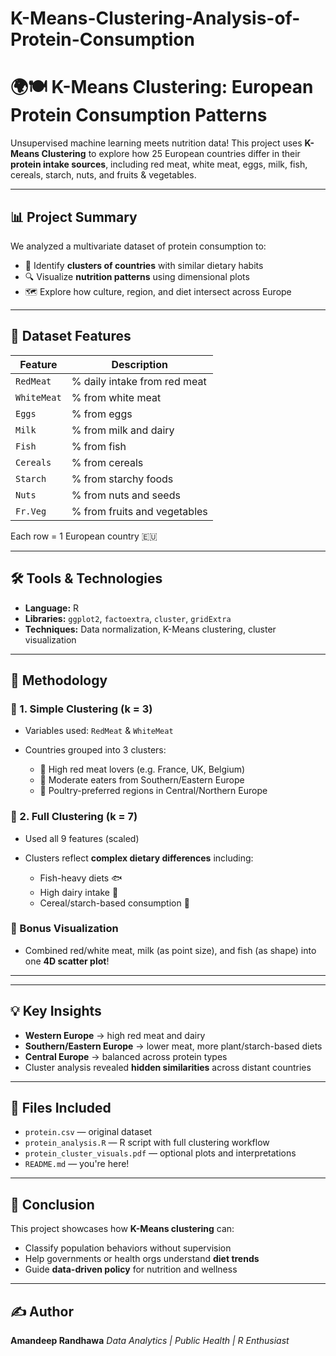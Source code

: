 # K-Means-Clustering-Analysis-of-Protein-Consumption


# 🌍🍽️ **K-Means Clustering: European Protein Consumption Patterns**

Unsupervised machine learning meets nutrition data!
This project uses **K-Means Clustering** to explore how 25 European countries differ in their **protein intake sources**, including red meat, white meat, eggs, milk, fish, cereals, starch, nuts, and fruits & vegetables.

---

## 📊 **Project Summary**

We analyzed a multivariate dataset of protein consumption to:

* 🧠 Identify **clusters of countries** with similar dietary habits
* 🔍 Visualize **nutrition patterns** using dimensional plots
* 🗺️ Explore how culture, region, and diet intersect across Europe

---

## 🧾 **Dataset Features**

| Feature     | Description                  |
| ----------- | ---------------------------- |
| `RedMeat`   | % daily intake from red meat |
| `WhiteMeat` | % from white meat            |
| `Eggs`      | % from eggs                  |
| `Milk`      | % from milk and dairy        |
| `Fish`      | % from fish                  |
| `Cereals`   | % from cereals               |
| `Starch`    | % from starchy foods         |
| `Nuts`      | % from nuts and seeds        |
| `Fr.Veg`    | % from fruits and vegetables |

Each row = 1 European country 🇪🇺

---

## 🛠️ **Tools & Technologies**

* **Language:** R
* **Libraries:** `ggplot2`, `factoextra`, `cluster`, `gridExtra`
* **Techniques:** Data normalization, K-Means clustering, cluster visualization

---

## 🧪 **Methodology**

### 🔹 1. Simple Clustering (k = 3)

* Variables used: `RedMeat` & `WhiteMeat`
* Countries grouped into 3 clusters:

  * 🍖 High red meat lovers (e.g. France, UK, Belgium)
  * 🥗 Moderate eaters from Southern/Eastern Europe
  * 🍗 Poultry-preferred regions in Central/Northern Europe

### 🔹 2. Full Clustering (k = 7)

* Used all 9 features (scaled)
* Clusters reflect **complex dietary differences** including:

  * Fish-heavy diets 🐟
  * High dairy intake 🥛
  * Cereal/starch-based consumption 🌾

### 📌 Bonus Visualization

* Combined red/white meat, milk (as point size), and fish (as shape) into one **4D scatter plot**!

---


---

## 💡 **Key Insights**

* **Western Europe** → high red meat and dairy
* **Southern/Eastern Europe** → lower meat, more plant/starch-based diets
* **Central Europe** → balanced across protein types
* Cluster analysis revealed **hidden similarities** across distant countries

---

## 📁 **Files Included**

* `protein.csv` — original dataset
* `protein_analysis.R` — R script with full clustering workflow
* `protein_cluster_visuals.pdf` — optional plots and interpretations
* `README.md` — you're here!

---

## 🧠 **Conclusion**

This project showcases how **K-Means clustering** can:

* Classify population behaviors without supervision
* Help governments or health orgs understand **diet trends**
* Guide **data-driven policy** for nutrition and wellness

---

## ✍️ **Author**

**Amandeep Randhawa**
*Data Analytics | Public Health | R Enthusiast*
